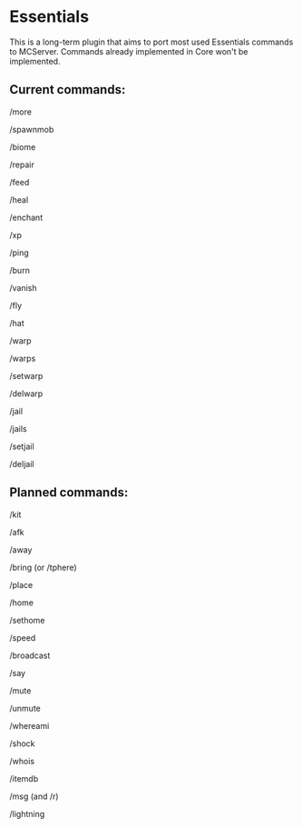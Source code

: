 Essentials
===========

This is a long-term plugin that aims to port most used Essentials commands to MCServer. Commands already implemented in Core won't be implemented.

Current commands:
---
/more

/spawnmob

/biome

/repair

/feed

/heal

/enchant

/xp

/ping

/burn

/vanish

/fly

/hat

/warp

/warps

/setwarp

/delwarp

/jail

/jails

/setjail

/deljail

Planned commands:
---


/kit

/afk

/away

/bring (or /tphere)

/place

/home

/sethome

/speed

/broadcast

/say

/mute

/unmute

/whereami

/shock


/whois

/itemdb

/msg (and /r)

/lightning




